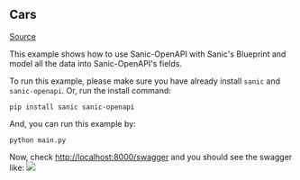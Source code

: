 ## Cars

[Source](https://github.com/sanic-org/sanic-openapi/tree/master/examples/cars)

This example shows how to use Sanic-OpenAPI with Sanic's Blueprint and model all the data into Sanic-OpenAPI's fields.

To run this example, please make sure you have already install `sanic` and `sanic-openapi`.
Or, run the install command:

```shell
pip install sanic sanic-openapi
```

And, you can run this example by:

```shell
python main.py
```

Now, check <http://localhost:8000/swagger> and you should see the swagger like:
![](./swagger.png)
